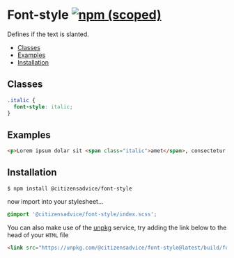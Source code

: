 # Font-style [![npm (scoped)](https://img.shields.io/npm/v/@citizensadvice/font-style.svg)](https://www.npmjs.com/package/@citizensadvice/font-style)

Defines if the text is slanted.

- [Classes](#classes)
- [Examples](#examples)
- [Installation](#installation)

## Classes

```css
.italic {
  font-style: italic;
}
```

## Examples

```html
<p>Lorem ipsum dolar sit <span class="italic">amet</span>, consectetur...</p>
```

## Installation

```shell
$ npm install @citizensadvice/font-style
```

now import into your stylesheet...

```scss
@import '@citizensadvice/font-style/index.scss';
```

You can also make use of the [unpkg](https://unpkg.com) service, try adding the link below to the head of your `HTML` file

```html
<link src="https://unpkg.com/@citizensadvice/font-style@latest/build/font-style.css" />
```
